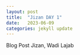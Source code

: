 ```yaml
---
layout: post
title:  "Jizan DAY 1"
date:   2023-06-09 
categories: jekyll update
---
```


Blog Post Jizan, Wadi Lajab
